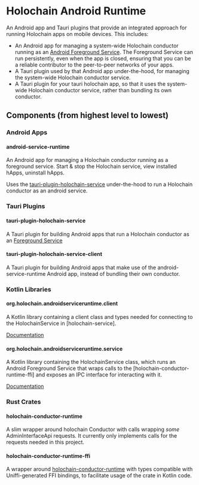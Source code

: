 # Holochain Android Runtime

An Android app and Tauri plugins that provide an integrated approach for running Holochain apps on mobile devices. This includes:
- An Android app for managing a system-wide Holochain conductor running as an [Android Foreground Service](https://developer.android.com/develop/background-work/services/fgs). The Foreground Service can run persistently, even when the app is closed, ensuring that you can be a reliable contributor to the peer-to-peer networks of your apps.
- A Tauri plugin used by that Android app under-the-hood, for managing the system-wide Holochain conductor service.
- A Tauri plugin for your tauri holochain app, so that it uses the system-wide Holochain conductor service, rather than bundling its own conductor.


## Components (from highest level to lowest)

### Android Apps

#### android-service-runtime

An Android app for managing a Holochain conductor running as a foreground service. Start & stop the Holochain service, view installed hApps, uninstall hApps.

Uses the [tauri-plugin-holochain-service](#tauri-plugin-holochain-service) under-the-hood to run a Holochain conductor as an android service.

### Tauri Plugins

#### tauri-plugin-holochain-service

A Tauri plugin for building Android apps that run a Holochain conductor as an [Foreground Service](https://developer.android.com/develop/background-work/services/fgs)

#### tauri-plugin-holochain-service-client

A Tauri plugin for building Android apps that make use of the android-service-runtime Android app, instead of bundling their own conductor.

### Kotlin Libraries

#### org.holochain.androidserviceruntime.client

A Kotlin library containing a client class and types needed for connecting to the HolochainService in [holochain-service].

[Documentation](https://holochain.github.io/android-service-runtime/client)

#### org.holochain.androidserviceruntime.service

A Kotlin library containing the HolochainService class, which runs an Android Foreground Service that wraps calls to the [holochain-conductor-runtime-ffi] and exposes an IPC interface for interacting with it.

[Documentation](https://holochain.github.io/android-service-runtime/service)

### Rust Crates

#### holochain-conductor-runtime

A slim wrapper around holochain Conductor with calls wrapping *some* AdminInterfaceApi requests. It currently only implements calls for the requests needed in this project.

#### holochain-conductor-runtime-ffi

A wrapper around [holochain-conductor-runtime](#holochain-conductor-runtime) with types compatible with Uniffi-generated FFI bindings, to facilitate usage of the crate in Kotlin code.


